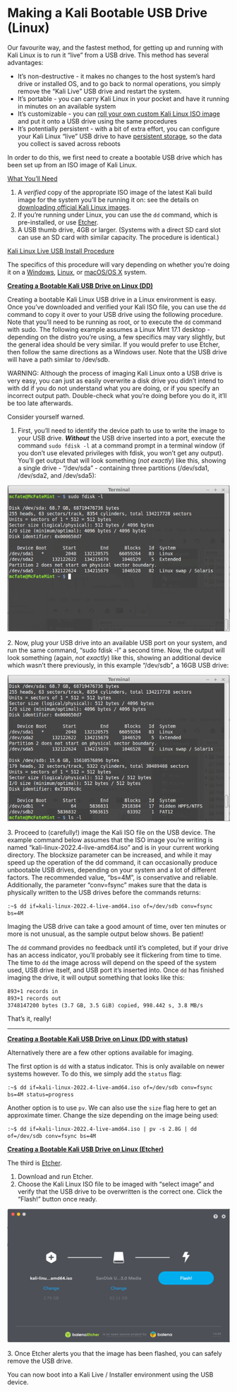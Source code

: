 # Making a Kali Bootable USB Drive (Linux)

Our favourite way, and the fastest method, for getting up and running with Kali Linux is to run it “live” from a USB drive. This method has several advantages:

* It’s non-destructive - it makes no changes to the host system’s hard drive or installed OS, and to go back to normal operations, you simply remove the “Kali Live” USB drive and restart the system.
* It’s portable - you can carry Kali Linux in your pocket and have it running in minutes on an available system
* It’s customizable - you can [roll your own custom Kali Linux ISO image](https://www.kali.org/docs/development/live-build-a-custom-kali-iso/) and put it onto a USB drive using the same procedures
* It’s potentially persistent - with a bit of extra effort, you can configure your Kali Linux “live” USB drive to have [persistent storage](broken-reference), so the data you collect is saved across reboots

In order to do this, we first need to create a bootable USB drive which has been set up from an ISO image of Kali Linux.

[What You’ll Need](broken-reference)

1. A _verified_ copy of the appropriate ISO image of the latest Kali build image for the system you’ll be running it on: see the details on [downloading official Kali Linux images](https://www.kali.org/docs/introduction/download-official-kali-linux-images/).
2. If you’re running under Linux, you can use the `dd` command, which is pre-installed, or use [Etcher](https://www.balena.io/etcher/).
3. A USB thumb drive, 4GB or larger. (Systems with a direct SD card slot can use an SD card with similar capacity. The procedure is identical.)

[Kali Linux Live USB Install Procedure](broken-reference)

The specifics of this procedure will vary depending on whether you’re doing it on a [Windows](broken-reference), [Linux](broken-reference), or [macOS/OS X](broken-reference) system.

[**Creating a Bootable Kali USB Drive on Linux (DD)**](broken-reference)

Creating a bootable Kali Linux USB drive in a Linux environment is easy. Once you’ve downloaded and verified your Kali ISO file, you can use the `dd` command to copy it over to your USB drive using the following procedure. Note that you’ll need to be running as root, or to execute the `dd` command with sudo. The following example assumes a Linux Mint 17.1 desktop - depending on the distro you’re using, a few specifics may vary slightly, but the general idea should be very similar. If you would prefer to use Etcher, then follow the same directions as a Windows user. Note that the USB drive will have a path similar to /dev/sdb.

WARNING: Although the process of imaging Kali Linux onto a USB drive is very easy, you can just as easily overwrite a disk drive you didn’t intend to with dd if you do not understand what you are doing, or if you specify an incorrect output path. Double-check what you’re doing before you do it, it’ll be too late afterwards.

Consider yourself warned.

1. First, you’ll need to identify the device path to use to write the image to your USB drive. _**Without**_ the USB drive inserted into a port, execute the command `sudo fdisk -l` at a command prompt in a terminal window (if you don’t use elevated privileges with fdisk, you won’t get any output). You’ll get output that will look something (_not exactly_) like this, showing a single drive - “/dev/sda” - containing three partitions (/dev/sda1, /dev/sda2, and /dev/sda5):

[![](<../../../.gitbook/assets/Parallels DesktopScreenSnapz007.png>)](<../../../.gitbook/assets/Parallels DesktopScreenSnapz007.png>)

2\. Now, plug your USB drive into an available USB port on your system, and run the same command, “sudo fdisk -l” a second time. Now, the output will look something (again, _not exactly_) like this, showing an additional device which wasn’t there previously, in this example “/dev/sdb”, a 16GB USB drive:

[![](../../../.gitbook/assets/FinderScreenSnapz002.png)](../../../.gitbook/assets/FinderScreenSnapz002.png)

3\. Proceed to (carefully!) image the Kali ISO file on the USB device. The example command below assumes that the ISO image you’re writing is named “kali-linux-2022.4-live-amd64.iso” and is in your current working directory. The blocksize parameter can be increased, and while it may speed up the operation of the dd command, it can occasionally produce unbootable USB drives, depending on your system and a lot of different factors. The recommended value, “bs=4M”, is conservative and reliable. Additionally, the parameter “conv=fsync” makes sure that the data is physically written to the USB drives before the commands returns:

```
:~$ dd if=kali-linux-2022.4-live-amd64.iso of=/dev/sdb conv=fsync bs=4M
```

Imaging the USB drive can take a good amount of time, over ten minutes or more is not unusual, as the sample output below shows. Be patient!

The `dd` command provides no feedback until it’s completed, but if your drive has an access indicator, you’ll probably see it flickering from time to time. The time to `dd` the image across will depend on the speed of the system used, USB drive itself, and USB port it’s inserted into. Once `dd` has finished imaging the drive, it will output something that looks like this:

```
893+1 records in
893+1 records out
3748147200 bytes (3.7 GB, 3.5 GiB) copied, 998.442 s, 3.8 MB/s
```

That’s it, really!

***

[**Creating a Bootable Kali USB Drive on Linux (DD with status)**](broken-reference)

Alternatively there are a few other options available for imaging.

The first option is `dd` with a status indicator. This is only available on newer systems however. To do this, we simply add the `status` flag:

```
:~$ dd if=kali-linux-2022.4-live-amd64.iso of=/dev/sdb conv=fsync bs=4M status=progress
```

Another option is to use `pv`. We can also use the `size` flag here to get an approximate timer. Change the size depending on the image being used:

```
:~$ dd if=kali-linux-2022.4-live-amd64.iso | pv -s 2.8G | dd of=/dev/sdb conv=fsync bs=4M
```

[**Creating a Bootable Kali USB Drive on Linux (Etcher)**](broken-reference)

The third is [Etcher](https://www.balena.io/etcher/).

1. Download and run Etcher.
2. Choose the Kali Linux ISO file to be imaged with “select image” and verify that the USB drive to be overwritten is the correct one. Click the “Flash!” button once ready.

[![](<../../../.gitbook/assets/kali usb install windows (1).png>)](<../../../.gitbook/assets/kali usb install windows (1).png>)

3\. Once Etcher alerts you that the image has been flashed, you can safely remove the USB drive.

You can now boot into a Kali Live / Installer environment using the USB device.
